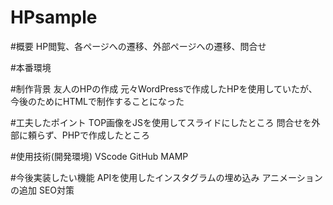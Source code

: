 # HPsample

#概要
HP閲覧、各ページへの遷移、外部ページへの遷移、問合せ

#本番環境

#制作背景
友人のHPの作成
元々WordPressで作成したHPを使用していたが、今後のためにHTMLで制作することになった


#工夫したポイント
TOP画像をJSを使用してスライドにしたところ
問合せを外部に頼らず、PHPで作成したところ

#使用技術(開発環境)
VScode
GitHub
MAMP

#今後実装したい機能
APIを使用したインスタグラムの埋め込み
アニメーションの追加
SEO対策
